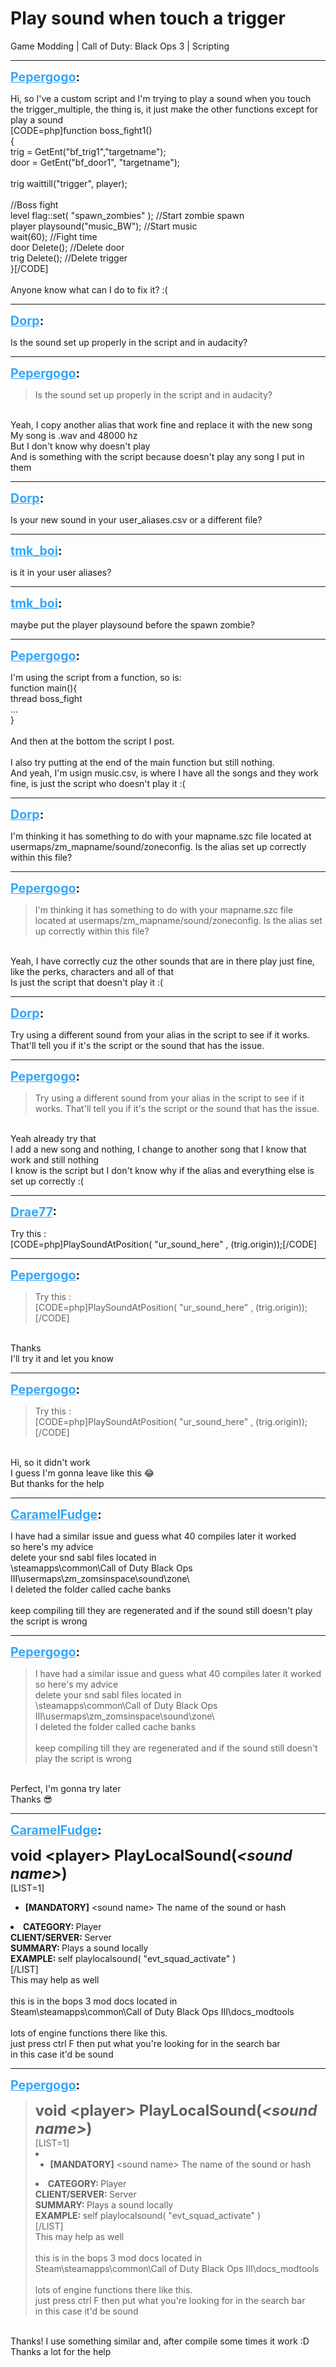 # Play sound when touch a trigger
Game Modding | Call of Duty: Black Ops 3 | Scripting

---
<strong style="font-size: 1.4em;"><span style="text-decoration: underline;text-decoration-color: #34a7f9;"><span style="color:#34a7f9;">Pepergogo</span></span>:</strong>

<p>Hi, so I&#39;ve a custom script and I&#39;m trying to play a sound when you touch the trigger_multiple, the thing is, it just make the other functions except for play a sound<br />[CODE=php]function boss_fight1()<br />{<br />    trig = GetEnt(&quot;bf_trig1&quot;,&quot;targetname&quot;);<br />    door = GetEnt(&quot;bf_door1&quot;, &quot;targetname&quot;);<br /><br />    trig waittill(&quot;trigger&quot;, player);<br /><br />    //Boss fight<br />    level flag::set( &quot;spawn_zombies&quot; ); //Start zombie spawn<br />    player playsound(&quot;music_BW&quot;); //Start music<br />    wait(60); //Fight time<br />    door Delete(); //Delete door<br />    trig Delete(); //Delete trigger<br />}[/CODE]<br /><br />Anyone know what can I do to fix it? :(</p>

---
<strong style="font-size: 1.4em;"><span style="text-decoration: underline;text-decoration-color: #34a7f9;"><span style="color:#34a7f9;">Dorp</span></span>:</strong>

<p>Is the sound set up properly in the script and in audacity?</p>

---
<strong style="font-size: 1.4em;"><span style="text-decoration: underline;text-decoration-color: #34a7f9;"><span style="color:#34a7f9;">Pepergogo</span></span>:</strong>

<p><blockquote>Is the sound set up properly in the script and in audacity?<br /></blockquote><br />Yeah, I copy another alias that work fine and replace it with the new song<br />My song is .wav and 48000 hz<br />But I don&#39;t know why doesn&#39;t play<br />And is something with the script because doesn&#39;t play any song I put in them</p>

---
<strong style="font-size: 1.4em;"><span style="text-decoration: underline;text-decoration-color: #34a7f9;"><span style="color:#34a7f9;">Dorp</span></span>:</strong>

<p>Is your new sound in your user_aliases.csv or a different file?</p>

---
<strong style="font-size: 1.4em;"><span style="text-decoration: underline;text-decoration-color: #34a7f9;"><span style="color:#34a7f9;">tmk_boi</span></span>:</strong>

<p>is it in your user aliases?</p>

---
<strong style="font-size: 1.4em;"><span style="text-decoration: underline;text-decoration-color: #34a7f9;"><span style="color:#34a7f9;">tmk_boi</span></span>:</strong>

<p>maybe put the player playsound before the spawn zombie?</p>

---
<strong style="font-size: 1.4em;"><span style="text-decoration: underline;text-decoration-color: #34a7f9;"><span style="color:#34a7f9;">Pepergogo</span></span>:</strong>

<p>I&#39;m using the script from a function, so is:<br />function main(){<br />thread boss_fight<br />...<br />}<br /><br />And then at the bottom the script I post.<br /><br />I also try putting at the end of the main function but still nothing.<br />And yeah, I&#39;m usign music.csv, is where I have all the songs and they work fine, is just the script who doesn&#39;t play it :(</p>

---
<strong style="font-size: 1.4em;"><span style="text-decoration: underline;text-decoration-color: #34a7f9;"><span style="color:#34a7f9;">Dorp</span></span>:</strong>

<p>I&#39;m thinking it has something to do with your mapname.szc file located at usermaps/zm_mapname/sound/zoneconfig. Is the alias set up correctly within this file?</p>

---
<strong style="font-size: 1.4em;"><span style="text-decoration: underline;text-decoration-color: #34a7f9;"><span style="color:#34a7f9;">Pepergogo</span></span>:</strong>

<p><blockquote>I&#39;m thinking it has something to do with your mapname.szc file located at usermaps/zm_mapname/sound/zoneconfig. Is the alias set up correctly within this file?<br /></blockquote><br />Yeah, I have correctly cuz the other sounds that are in there play just fine, like the perks, characters and all of that<br />Is just the script that doesn&#39;t play it :(</p>

---
<strong style="font-size: 1.4em;"><span style="text-decoration: underline;text-decoration-color: #34a7f9;"><span style="color:#34a7f9;">Dorp</span></span>:</strong>

<p>Try using a different sound from your alias in the script to see if it works. That&#39;ll tell you if it&#39;s the script or the sound that has the issue.</p>

---
<strong style="font-size: 1.4em;"><span style="text-decoration: underline;text-decoration-color: #34a7f9;"><span style="color:#34a7f9;">Pepergogo</span></span>:</strong>

<p><blockquote>Try using a different sound from your alias in the script to see if it works. That&#39;ll tell you if it&#39;s the script or the sound that has the issue.<br /></blockquote><br />Yeah already try that<br />I add a new song and nothing, I change to another song that I know that work and still nothing<br />I know is the script but I don&#39;t know why if the alias and everything else is set up correctly :(</p>

---
<strong style="font-size: 1.4em;"><span style="text-decoration: underline;text-decoration-color: #34a7f9;"><span style="color:#34a7f9;">Drae77</span></span>:</strong>

<p>Try this :<br />[CODE=php]PlaySoundAtPosition( &quot;ur_sound_here&quot; , (trig.origin));[/CODE]</p>

---
<strong style="font-size: 1.4em;"><span style="text-decoration: underline;text-decoration-color: #34a7f9;"><span style="color:#34a7f9;">Pepergogo</span></span>:</strong>

<p><blockquote>Try this :<br />[CODE=php]PlaySoundAtPosition( &quot;ur_sound_here&quot; , (trig.origin));[/CODE]<br /></blockquote><br />Thanks<br />I&#39;ll try it and let you know</p>

---
<strong style="font-size: 1.4em;"><span style="text-decoration: underline;text-decoration-color: #34a7f9;"><span style="color:#34a7f9;">Pepergogo</span></span>:</strong>

<p><blockquote>Try this :<br />[CODE=php]PlaySoundAtPosition( &quot;ur_sound_here&quot; , (trig.origin));[/CODE]<br /></blockquote><br />Hi, so it didn&#39;t work<br />I guess I&#39;m gonna leave like this &#128514;<br />But thanks for the help</p>

---
<strong style="font-size: 1.4em;"><span style="text-decoration: underline;text-decoration-color: #34a7f9;"><span style="color:#34a7f9;">CaramelFudge</span></span>:</strong>

<p>I have had a similar issue and guess what 40 compiles later it worked <br />so here&#39;s my advice <br />delete your snd sabl files located in <br />\steamapps\common\Call of Duty Black Ops III\usermaps\zm_zomsinspace\sound\zone\<br />I deleted the folder called cache banks <br /><br />keep compiling till they are regenerated and if the sound still doesn&#39;t play the script is wrong</p>

---
<strong style="font-size: 1.4em;"><span style="text-decoration: underline;text-decoration-color: #34a7f9;"><span style="color:#34a7f9;">Pepergogo</span></span>:</strong>

<p><blockquote>I have had a similar issue and guess what 40 compiles later it worked<br />so here&#39;s my advice<br />delete your snd sabl files located in<br />\steamapps\common\Call of Duty Black Ops III\usermaps\zm_zomsinspace\sound\zone\<br />I deleted the folder called cache banks<br /><br />keep compiling till they are regenerated and if the sound still doesn&#39;t play the script is wrong<br /></blockquote><br />Perfect, I&#39;m gonna try later<br />Thanks &#128526;</p>

---
<strong style="font-size: 1.4em;"><span style="text-decoration: underline;text-decoration-color: #34a7f9;"><span style="color:#34a7f9;">CaramelFudge</span></span>:</strong>

<p><span style="font-size:1.7em;"><strong>void &lt;player&gt; PlayLocalSound(<em>&lt;sound name&gt;</em>)</strong></span><br />[LIST=1]<br /><ul><li><strong>[MANDATORY]</strong>  &lt;sound name&gt; The name of the sound or hash<br /></li></ul><li><strong>CATEGORY:  </strong>Player<br /><strong>CLIENT/SERVER:  </strong>Server<br /><strong>SUMMARY:  </strong>Plays a sound locally<br /><strong>EXAMPLE:  </strong>self playlocalsound( &quot;evt_squad_activate&quot; )<br /></li>[/LIST]<br />This may help as well <br /><br />this is in the bops 3 mod docs located in <br />Steam\steamapps\common\Call of Duty Black Ops III\docs_modtools<br /><br />lots of engine functions there like this.<br />just press ctrl F then put what you&#39;re looking for in the search bar<br />in this case it&#39;d be sound</p>

---
<strong style="font-size: 1.4em;"><span style="text-decoration: underline;text-decoration-color: #34a7f9;"><span style="color:#34a7f9;">Pepergogo</span></span>:</strong>

<p><blockquote><span style="font-size:1.7em;"><strong>void &lt;player&gt; PlayLocalSound(<em>&lt;sound name&gt;</em>)</strong></span><br />[LIST=1]<br /><li><ul><li><strong>[MANDATORY]</strong>  &lt;sound name&gt; The name of the sound or hash<br /></li></ul><li><strong>CATEGORY:  </strong>Player<br /><strong>CLIENT/SERVER:  </strong>Server<br /><strong>SUMMARY:  </strong>Plays a sound locally<br /><strong>EXAMPLE:  </strong>self playlocalsound( &quot;evt_squad_activate&quot; )<br /></li></li>[/LIST]<br />This may help as well<br /><br />this is in the bops 3 mod docs located in<br />Steam\steamapps\common\Call of Duty Black Ops III\docs_modtools<br /><br />lots of engine functions there like this.<br />just press ctrl F then put what you&#39;re looking for in the search bar<br />in this case it&#39;d be sound<br /></blockquote><br />Thanks! I use something similar and, after compile some times it work :D<br />Thanks a lot for the help</p>
